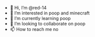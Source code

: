 - 👋 Hi, I’m @red-14
- 👀 I’m interested in poop and minecraft
- 🌱 I’m currently learning poop
- 💞️ I’m looking to collaborate on poop
- 📫 How to reach me no

<!---
red-14/red-14 is a ✨ special ✨ repository because its `README.md` (this file) appears on your GitHub profile.
You can click the Preview link to take a look at your changes.
--->
